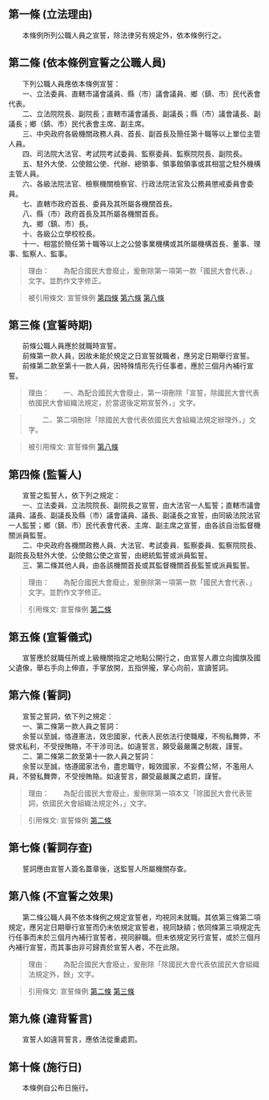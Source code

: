 第一條 (立法理由)
-----------------
　　本條例所列公職人員之宣誓，除法律另有規定外，依本條例行之。  


第二條 (依本條例宣誓之公職人員)
-------------------------------
　　下列公職人員應依本條例宣誓：  
　　一、立法委員、直轄市議會議員、縣（市）議會議員、鄉（鎮、市）民代表會代表。  
　　二、立法院院長、副院長；直轄市議會議長、副議長；縣（市）議會議長、副議長；鄉（鎮、市）民代表會主席、副主席。  
　　三、中央政府各級機關政務人員、首長、副首長及簡任第十職等以上單位主管人員。  
　　四、司法院大法官、考試院考試委員、監察委員、監察院院長、副院長。  
　　五、駐外大使、公使館公使、代辦、總領事、領事館領事或其相當之駐外機構主管人員。  
　　六、各級法院法官、檢察機關檢察官、行政法院法官及公務員懲戒委員會委員。  
　　七、直轄市政府首長、委員及其所屬各機關首長。  
　　八、縣（市）政府首長及其所屬各機關首長。  
　　九、鄉（鎮、市）長。  
　　十、各級公立學校校長。  
　　十一、相當於簡任第十職等以上之公營事業機構或其所屬機構首長、董事、理事、監察人、監事。  
> 理由：　　為配合國民大會廢止，爰刪除第一項第一款「國民大會代表、」文字。並酌作文字修正。

> 被引用條文: 宣誓條例 [第四條](../../人事其他/人事事務/宣誓條例.md#第四條-監誓人) [第六條](../../人事其他/人事事務/宣誓條例.md#第六條-誓詞) [第八條](../../人事其他/人事事務/宣誓條例.md#第八條-不宣誓之效果)



第三條 (宣誓時期)
-----------------
　　前條公職人員應於就職時宣誓。  
　　前條第一款人員，因故未能於規定之日宣誓就職者，應另定日期舉行宣誓。  
　　前條第二款至第十一款人員，因特殊情形先行任事者，應於三個月內補行宣誓。  
> 理由：　　一、為配合國民大會廢止，第一項刪除「宣誓，除國民大會代表依國民大會組織法規定，於當選後定期宣誓外，」文字。

> 　　二、第二項刪除「除國民大會代表依國民大會組織法規定辦理外，」文字。

> 被引用條文: 宣誓條例 [第八條](../../人事其他/人事事務/宣誓條例.md#第八條-不宣誓之效果)



第四條 (監誓人)
---------------
　　宣誓之監誓人，依下列之規定：  
　　一、立法委員、立法院院長、副院長之宣誓，由大法官一人監誓；直轄市議會議員、議長、副議長及縣（市）議會議員、議長、副議長之宣誓，由同級法院法官一人監誓；鄉（鎮、市）民代表會代表、主席、副主席之宣誓，由各該自治監督機關派員監誓。  
　　二、中央政府各機關政務人員、大法官、考試委員、監察委員、監察院院長、副院長及駐外大使、公使館公使之宣誓，由總統監誓或派員監誓。  
　　三、第二條其他人員，由各該機關首長或其監督機關首長監誓或派員監誓。  
> 理由：　　為配合國民大會廢止，爰刪除第一項第一款「國民大會代表、」文字。並酌作文字修正。

> 引用條文: 宣誓條例 [第二條](../../人事其他/人事事務/宣誓條例.md#第二條-依本條例宣誓之公職人員)



第五條 (宣誓儀式)
-----------------
　　宣誓應於就職任所或上級機關指定之地點公開行之，由宣誓人肅立向國旗及國父遺像，舉右手向上伸直，手掌放開，五指併攏，掌心向前，宣讀誓詞。  


第六條 (誓詞)
-------------
　　宣誓之誓詞，依下列之規定：  
　　一、第二條第一款人員之誓詞：  
　　余誓以至誠，恪遵憲法，效忠國家，代表人民依法行使職權，不徇私舞弊，不營求私利，不受授賄賂，不干涉司法。如違誓言，願受最嚴厲之制裁，謹誓。  
　　二、第二條第二款至第十一款人員之誓詞：  
　　余誓以至誠，恪遵國家法令，盡忠職守，報效國家，不妄費公帑，不濫用人員，不營私舞弊，不受授賄賂。如違誓言，願受最嚴厲之處罰，謹誓。  
> 理由：　　為配合國民大會廢止，爰刪除第一項本文「除國民大會代表誓詞，依國民大會組織法規定外，」文字。

> 引用條文: 宣誓條例 [第二條](../../人事其他/人事事務/宣誓條例.md#第二條-依本條例宣誓之公職人員)



第七條 (誓詞存查)
-----------------
　　誓詞應由宣誓人簽名蓋章後，送監誓人所屬機關存查。  


第八條 (不宣誓之效果)
---------------------
　　第二條公職人員不依本條例之規定宣誓者，均視同未就職。其依第三條第二項規定，應另定日期舉行宣誓而仍未依規定宣誓者，視同缺額；依同條第三項規定先行任事而未於三個月內補行宣誓者，視同辭職。但未依規定另行宣誓，或於三個月內補行宣誓，而其事由非可歸責於宣誓人者，不在此限。  
> 理由：　　為配合國民大會廢止，爰刪除「除國民大會代表依國民大會組織法規定外，餘」文字。

> 引用條文: 宣誓條例 [第二條](../../人事其他/人事事務/宣誓條例.md#第二條-依本條例宣誓之公職人員) [第三條](../../人事其他/人事事務/宣誓條例.md#第三條-宣誓時期)



第九條 (違背誓言)
-----------------
　　宣誓人如違背誓言，應依法從重處罰。  


第十條 (施行日)
---------------
　　本條例自公布日施行。
